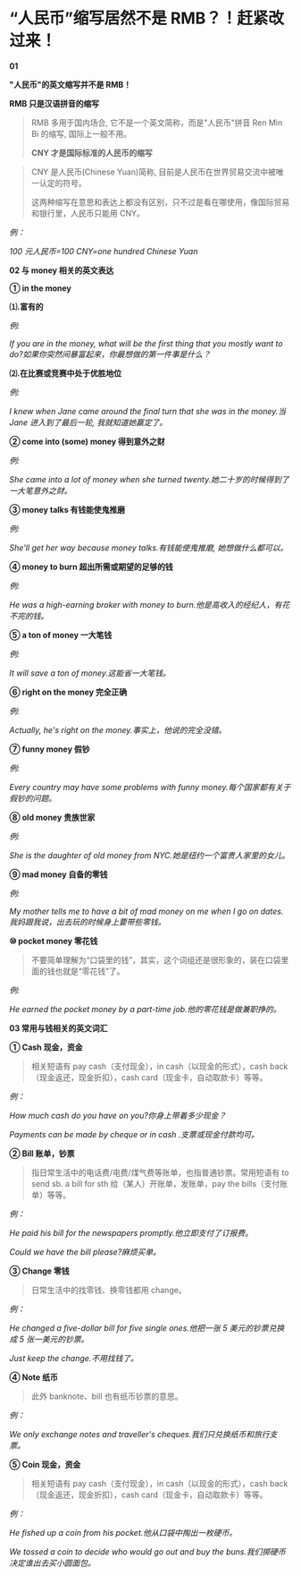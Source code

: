 # “人民币”缩写居然不是 RMB？！赶紧改过来！

**01**

**"人民币"的英文缩写并不是 RMB！**

**RMB 只是汉语拼音的缩写**

> RMB 多用于国内场合, 它不是一个英文简称，而是"人民币"拼音 Ren Min Bi 的缩写, 国际上一般不用。
>
> **CNY 才是国际标准的人民币的缩写**

> CNY 是人民币(Chinese Yuan)简称, 目前是人民币在世界贸易交流中被唯一认定的符号。
>
> 这两种缩写在意思和表达上都没有区别，只不过是看在哪使用，像国际贸易和银行里，人民币只能用 CNY。

_例：_

_100 元人民币=100 CNY=one hundred Chinese Yuan_

**02 与 money 相关的英文表达**

**① in the money**

**⑴.富有的**

_例:_

_If you are in the money, what will be the first thing that you mostly want to do?如果你突然间暴富起来，你最想做的第一件事是什么？_

**⑵.在比赛或竞赛中处于优胜地位**

_例:_

_I knew when Jane came around the final turn that she was in the money.当 Jane 进入到了最后一轮, 我就知道她赢定了。_

**② come into (some) money 得到意外之财**

_例:_

_She came into a lot of money when she turned twenty.她二十岁的时候得到了一大笔意外之财。_

**③ money talks 有钱能使鬼推磨**

_例:_

_She'll get her way because money talks.有钱能使鬼推磨, 她想做什么都可以。_

**④ money to burn 超出所需或期望的足够的钱**

_例:_

_He was a high-earning broker with money to burn.他是高收入的经纪人，有花不完的钱。_

**⑤ a ton of money 一大笔钱**

_例:_

_It will save a ton of money.这能省一大笔钱。_

**⑥ right on the money 完全正确**

_例:_

_Actually, he's right on the money.事实上，他说的完全没错。_

**⑦ funny money 假钞**

_例:_

_Every country may have some problems with funny money.每个国家都有关于假钞的问题。_

**⑧ old money 贵族世家**

_例:_

_She is the daughter of old money from NYC.她是纽约一个富贵人家里的女儿。_

**⑨ mad money 自备的零钱**

_例:_

_My mother tells me to have a bit of mad money on me when I go on dates.我妈跟我说，出去玩的时候身上要带些零钱。_

**⑩ pocket money 零花钱**

> 不要简单理解为“口袋里的钱”，其实，这个词组还是很形象的，装在口袋里面的钱也就是“零花钱”了。

_例:_

_He earned the pocket money by a part-time job.他的零花钱是做兼职挣的。_

**03 常用与钱相关的英文词汇**

**① Cash 现金，资金**

> 相关短语有 pay cash（支付现金），in cash（以现金的形式），cash back（现金返还，现金折扣），cash card（现金卡，自动取款卡）等等。

_例：_

_How much cash do you have on you?你身上带着多少现金？_

_Payments can be made by cheque or in cash .支票或现金付款均可。_

**② Bill 账单，钞票**

> 指日常生活中的电话费/电费/煤气费等账单，也指普通钞票。常用短语有 to send sb. a bill for sth 给（某人）开账单，发账单，pay the bills（支付账单）等等。

_例：_

_He paid his bill for the newspapers promptly.他立即支付了订报费。_

_Could we have the bill please?麻烦买单。_

**③ Change 零钱**

> 日常生活中的找零钱、换零钱都用 change。

_例：_

_He changed a five-dollar bill for five single ones.他把一张 5 美元的钞票兑换成 5 张一美元的钞票。_

_Just keep the change.不用找钱了。_

**④ Note 纸币**

> 此外 banknote、bill 也有纸币钞票的意思。

_例：_

_We only exchange notes and traveller's cheques.我们只兑换纸币和旅行支票。_

**⑤ Coin 现金，资金**

> 相关短语有 pay cash（支付现金），in cash（以现金的形式），cash back（现金返还，现金折扣），cash card（现金卡，自动取款卡）等等。

_例：_

_He fished up a coin from his pocket.他从口袋中掏出一枚硬币。_

_We tossed a coin to decide who would go out and buy the buns.我们掷硬币决定谁出去买小圆面包。_
